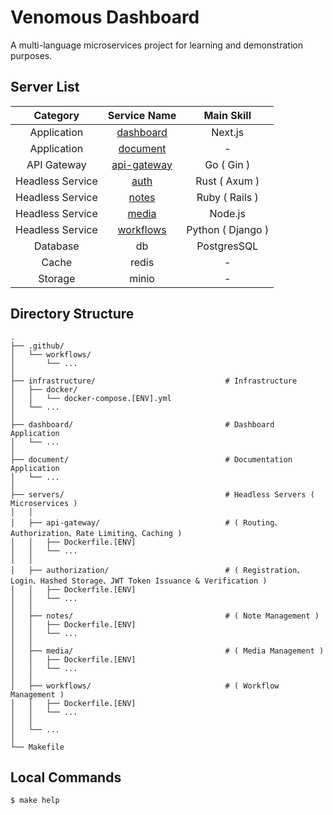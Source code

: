 # Venomous Dashboard

A multi-language microservices project for learning and demonstration purposes.

## Server List

|     Category     |             Service Name              |    Main Skill     |
| :--------------: | :-----------------------------------: | :---------------: |
|   Application    |       [dashboard](./dashboard/)       |      Next.js      |
|   Application    |        [document](./document/)        |         -         |
|   API Gateway    | [api-gateway](./servers/api-gateway/) |    Go ( Gin )     |
| Headless Service |   [auth](./servers/authorization/)    |   Rust ( Axum )   |
| Headless Service |       [notes](./servers/notes/)       |  Ruby ( Rails )   |
| Headless Service |       [media](./servers/media/)       |      Node.js      |
| Headless Service |   [workflows](./servers/workflows/)   | Python ( Django ) |
|     Database     |                  db                   |    PostgresSQL    |
|      Cache       |                 redis                 |         -         |
|     Storage      |                 minio                 |         -         |

## Directory Structure

```shell
.
├── .github/
│   └── workflows/
│       └── ...
│
├── infrastructure/                             # Infrastructure
│   ├── docker/
│   │   └── docker-compose.[ENV].yml
│   └── ...
│
├── dashboard/                                  # Dashboard Application
│   └── ...
│
├── document/                                   # Documentation Application
│   └── ...
│
├── servers/                                    # Headless Servers ( Microservices )
│   │
│   ├── api-gateway/                            # ( Routing、Authorization、Rate Limiting、Caching )
│   │   ├── Dockerfile.[ENV]
│   │   └── ...
│   │
│   ├── authorization/                          # ( Registration、Login、Hashed Storage、JWT Token Issuance & Verification )
│   │   ├── Dockerfile.[ENV]
│   │   └── ...
│   │
│   ├── notes/                                  # ( Note Management )
│   │   ├── Dockerfile.[ENV]
│   │   └── ...
│   │
│   ├── media/                                  # ( Media Management )
│   │   ├── Dockerfile.[ENV]
│   │   └── ...
│   │
│   ├── workflows/                              # ( Workflow Management )
│   │   ├── Dockerfile.[ENV]
│   │   └── ...
│   │
│   └── ...
│
└── Makefile
```

## Local Commands

```shell
$ make help
```
